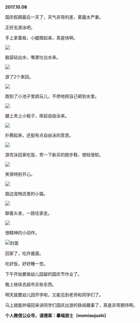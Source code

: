 
          
**2017.10.08**

国庆假期最后一天了，天气非常的差，雾霾太严重。

正好去游泳吧。

手上拿着板，小腿蹬起来，真是快啊。


![](https://mmbiz.qlogo.cn/mmbiz_jpg/uDI3FLln00avJDG2tx60PS5IQUe6NgALK1SlecQguKT5tic5oicgpqcDNDvGiaibLflZ3F1TTPUWudMcFyVseH7xrA/0?wx_fmt=jpeg)


脑袋钻出水，嘴里吐出水来。


![](https://mmbiz.qlogo.cn/mmbiz_jpg/uDI3FLln00avJDG2tx60PS5IQUe6NgALrAI5cfl4yJIkB72tVLic9woMeHJq4dDT7Tne7wFZAMAzNUGuUXypuTg/0?wx_fmt=jpeg)


游了2个来回。


![](https://mmbiz.qlogo.cn/mmbiz_jpg/uDI3FLln00avJDG2tx60PS5IQUe6NgALBvYbIdG8DNk0sW0hwNx6GfheG6bKLKibFhdMGib3XNCQeNPPDx6Tz7bw/0?wx_fmt=jpeg)


跑到了小池子里疯玩儿，不停地把自己砸到水里。


![](https://mmbiz.qlogo.cn/mmbiz_jpg/uDI3FLln00avJDG2tx60PS5IQUe6NgAL12G82dQEYJYD9Pn0oe2pIR2pibtIbEfPTUPyfjt82WSWFI5OAq0xagA/0?wx_fmt=jpeg)


腿上夹上小板子，练起自由泳来。


![](https://mmbiz.qlogo.cn/mmbiz_jpg/uDI3FLln00avJDG2tx60PS5IQUe6NgALQp68piaRvxzWQyFlaIuxIt5JicCrwMiaSuhtf3SZ2cibcDGWnnwu7aMclQ/0?wx_fmt=jpeg)


扑腾起来，还挺有点自由泳的意思。


![](https://mmbiz.qlogo.cn/mmbiz_jpg/uDI3FLln00avJDG2tx60PS5IQUe6NgALtsEvckNzc4AESfqVNHrQvkNNjS8mdXahQSaiamze51tk3cNhHPKMnWQ/0?wx_fmt=jpeg)


游完泳回家吃饭，秀一下新买的跑步鞋，很轻很软。


![](https://mmbiz.qlogo.cn/mmbiz_jpg/uDI3FLln00avJDG2tx60PS5IQUe6NgALoqWaNYiaT9BKU1j3wslvYypfINbHbWDiaibdjAWEz8Qr8tVTLN0kicVlwg/0?wx_fmt=jpeg)


笑得特别开心。


![](https://mmbiz.qlogo.cn/mmbiz_jpg/uDI3FLln00avJDG2tx60PS5IQUe6NgALaWhZAsBhoehubkvbyMMia7XS0Jo0eFCjvvxzwNmpdeaeBsEaTiaRdpNQ/0?wx_fmt=jpeg)


路边宠物店里的小猫。


![](https://mmbiz.qlogo.cn/mmbiz_jpg/uDI3FLln00avJDG2tx60PS5IQUe6NgALhm84F0MUdcxj9ibkyOe4dFXmROicl52LMoHEu95uicCvC4nEFJflFzlVg/0?wx_fmt=jpeg)


聊着头发，一路往家走。


![](https://mmbiz.qlogo.cn/mmbiz_jpg/uDI3FLln00avJDG2tx60PS5IQUe6NgALKUp10egN1gYkNqCy14Do3Vst2yXicU8NVVLiap8LQ8rKZfJM2aibk2Vhg/0?wx_fmt=jpeg)


很精神的小动作。


![](https://mmbiz.qlogo.cn/mmbiz_jpg/uDI3FLln00avJDG2tx60PS5IQUe6NgALxhbiapF9mz4QTJ0d6ylt6KoArhkW2rmzzPPJdX7a1UJB6ARYjkaiaGvA/0?wx_fmt=jpeg)封面


回家了，吃炸酱面。

吃好饭，好好睡一觉。

下午开始要做幼儿园留的国庆节作业了。

晚上继续去超市买些东西。

明天就要幼儿园开学啦，又能见到老师和同学们了。

马上就能听喵回来讲同学们国庆出游的轶闻趣事了，真是非常期待啊。


**个人微信公众号，请搜索：摹喵居士（momiaojushi）**

        